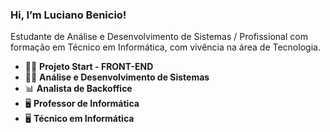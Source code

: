 ### Hi, I’m Luciano Benicio!
Estudante de Análise e Desenvolvimento de Sistemas / Profissional com formação em Técnico em Informática, com vivência na área de Tecnologia.

- 👨‍💻 **Projeto Start - FRONT-END** 
- 👨‍💻 **Análise e Desenvolvimento de Sistemas** 
- 📊 **Analista de Backoffice**
- 🖥 **Professor de Informática**
- 🖥 **Técnico em Informática**

<!---
Lucianobe/Lucianobe is a ✨ special ✨ repository because its `README.md` (this file) appears on your GitHub profile.
You can click the Preview link to take a look at your changes.
--->
